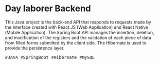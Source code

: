 
# Day laborer Backend

This Java project is the back-end API that responds to requests made by the interface created with React.JS (Web Application) and React Native (Mobile Application). The Spring Boot API manages the insertion, deletion, and modification of the registers and the validation of each piece of data from filled forms submitted by the client side. The Hibernate is used to provide the persistence layer.

<pre>#JAVA #SpringBoot #Hibernate #MySQL</pre>